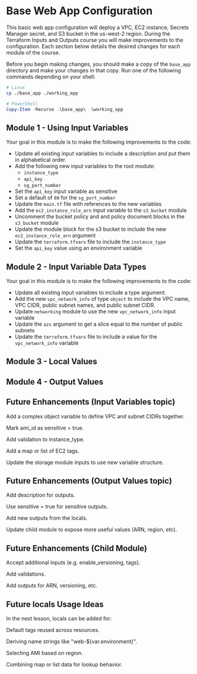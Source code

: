 # Base Web App Configuration

This basic web app configuration will deploy a VPC, EC2 instance, Secrets Manager secret, and S3 bucket in the us-west-2 region. During the Terraform Inputs and Outputs course you will make improvements to the configuration. Each section below details the desired changes for each module of the course.

Before you begin making changes, you should make a copy of the `base_app` directory and make your changes in that copy. Run one of the following commands depending on your shell:

```bash
# Linux
cp ./base_app ./working_app
```

```powershell
# PowerShell
Copy-Item -Recurse .\base_app\ .\working_app
```

## Module 1 - Using Input Variables

Your goal in this module is to make the following improvements to the code:

* Update all existing input variables to include a description and put them in alphabetical order.
* Add the following new input variables to the root module:
  * `instance_type`
  * `api_key`
  * `sg_port_number`
* Set the `api_key` input variable as sensitive
* Set a default of `80` for the `sg_port_number`
* Update the `main.tf` file with references to the new variables
* Add the `ec2_instance_role_arn` input variable to the `s3_bucket` module
* Uncomment the bucket policy and and policy document blocks in the `s3_bucket` module
* Update the module block for the s3 bucket to include the new `ec2_instance_role_arn` argument
* Update the `terraform.tfvars` file to include the `instance_type`
* Set the `api_key` value using an environment variable

## Module 2 - Input Variable Data Types

Your goal in this module is to make the following improvements to the code:

* Update all existing input variables to include a type argument.
* Add the new `vpc_network_info` of type `object` to include the VPC name, VPC CIDR, public subnet names, and public subnet CIDR.
* Update `networking` module to use the new `vpc_network_info` input variable
* Update the `azs` argument to get a slice equal to the number of public subnets
* Update the `terraform.tfvars` file to include a value for the `vpc_network_info` variable

## Module 3 - Local Values

## Module 4 - Output Values

## Future Enhancements (Input Variables topic)

Add a complex object variable to define VPC and subnet CIDRs together.

Mark ami_id as sensitive = true.

Add validation to instance_type.

Add a map or list of EC2 tags.

Update the storage module inputs to use new variable structure.

## Future Enhancements (Output Values topic)

Add description for outputs.

Use sensitive = true for sensitive outputs.

Add new outputs from the locals.

Update child module to expose more useful values (ARN, region, etc).

## Future Enhancements (Child Module)

Accept additional inputs (e.g. enable_versioning, tags).

Add validations.

Add outputs for ARN, versioning, etc.

## Future locals Usage Ideas

In the next lesson, locals can be added for:

Default tags reused across resources.

Deriving name strings like "web-${var.environment}".

Selecting AMI based on region.

Combining map or list data for lookup behavior.
